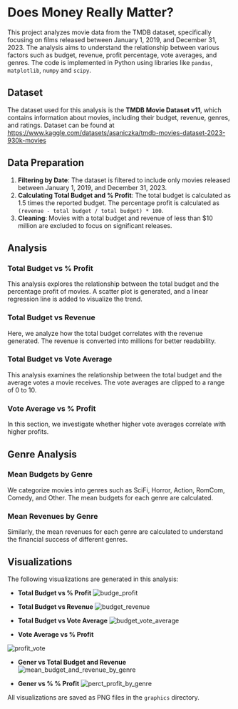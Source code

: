 # Does Money Really Matter? 

This project analyzes movie data from the TMDB dataset, specifically focusing on films released between January 1, 2019, and December 31, 2023. The analysis aims to understand the relationship between various factors such as budget, revenue, profit percentage, vote averages, and genres. The code is implemented in Python using libraries like `pandas`, `matplotlib`, `numpy` and `scipy`.

## Dataset

The dataset used for this analysis is the **TMDB Movie Dataset v11**, which contains information about movies, including their budget, revenue, genres, and ratings. Dataset can be found at https://www.kaggle.com/datasets/asaniczka/tmdb-movies-dataset-2023-930k-movies


## Data Preparation

1. **Filtering by Date**: The dataset is filtered to include only movies released between January 1, 2019, and December 31, 2023.
2. **Calculating Total Budget and % Profit**: The total budget is calculated as 1.5 times the reported budget. The percentage profit is calculated as `(revenue - total budget / total budget) * 100`.
3. **Cleaning**: Movies with a total budget and revenue of less than $10 million are excluded to focus on significant releases.

## Analysis

### Total Budget vs % Profit

This analysis explores the relationship between the total budget and the percentage profit of movies. A scatter plot is generated, and a linear regression line is added to visualize the trend.

### Total Budget vs Revenue

Here, we analyze how the total budget correlates with the revenue generated. The revenue is converted into millions for better readability.

### Total Budget vs Vote Average

This analysis examines the relationship between the total budget and the average votes a movie receives. The vote averages are clipped to a range of 0 to 10.

### Vote Average vs % Profit

In this section, we investigate whether higher vote averages correlate with higher profits.

## Genre Analysis

### Mean Budgets by Genre

We categorize movies into genres such as SciFi, Horror, Action, RomCom, Comedy, and Other. The mean budgets for each genre are calculated.

### Mean Revenues by Genre

Similarly, the mean revenues for each genre are calculated to understand the financial success of different genres.

## Visualizations

The following visualizations are generated in this analysis:

- **Total Budget vs % Profit**
  ![budge_profit](https://github.com/user-attachments/assets/ea448d73-6990-4b61-bcd7-abb23c7a90a7)

- **Total Budget vs Revenue**
  ![budget_revenue](https://github.com/user-attachments/assets/f22505b5-f21f-4bfc-9314-84e6d53bb8cc)

- **Total Budget vs Vote Average**
  ![budget_vote_average](https://github.com/user-attachments/assets/a60f7aa9-bd24-43ae-ac52-0c5b03ea5020)

- **Vote Average vs % Profit**
  
![profit_vote](https://github.com/user-attachments/assets/0f885258-3116-4d80-b847-2238069d6b63)

- **Gener vs Total Budget and Revenue**
![mean_budget_and_revenue_by_genre](https://github.com/user-attachments/assets/e47d7ed2-cf43-4107-b2b2-afce2ef3abe2)

- **Gener vs % % Profit**
![perct_profit_by_genre](https://github.com/user-attachments/assets/021002fe-d0b2-4361-86d6-6c474faa1def)

All visualizations are saved as PNG files in the `graphics` directory.

